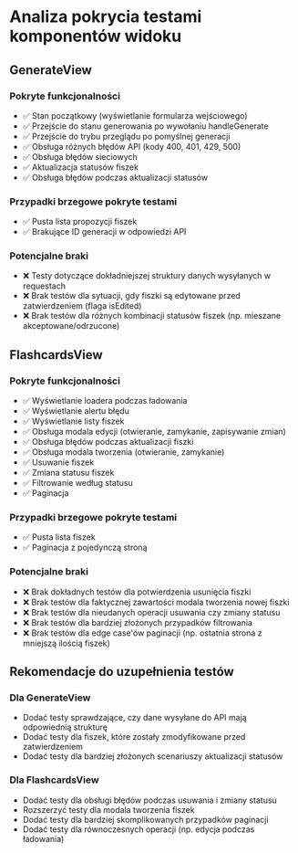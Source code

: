 # Analiza pokrycia testami komponentów widoku

## GenerateView

### Pokryte funkcjonalności
- ✅ Stan początkowy (wyświetlanie formularza wejściowego)
- ✅ Przejście do stanu generowania po wywołaniu handleGenerate
- ✅ Przejście do trybu przeglądu po pomyślnej generacji
- ✅ Obsługa różnych błędów API (kody 400, 401, 429, 500)
- ✅ Obsługa błędów sieciowych
- ✅ Aktualizacja statusów fiszek
- ✅ Obsługa błędów podczas aktualizacji statusów

### Przypadki brzegowe pokryte testami
- ✅ Pusta lista propozycji fiszek
- ✅ Brakujące ID generacji w odpowiedzi API

### Potencjalne braki
- ❌ Testy dotyczące dokładniejszej struktury danych wysyłanych w requestach
- ❌ Brak testów dla sytuacji, gdy fiszki są edytowane przed zatwierdzeniem (flaga isEdited)
- ❌ Brak testów dla różnych kombinacji statusów fiszek (np. mieszane akceptowane/odrzucone)

## FlashcardsView

### Pokryte funkcjonalności
- ✅ Wyświetlanie loadera podczas ładowania
- ✅ Wyświetlanie alertu błędu
- ✅ Wyświetlanie listy fiszek
- ✅ Obsługa modala edycji (otwieranie, zamykanie, zapisywanie zmian)
- ✅ Obsługa błędów podczas aktualizacji fiszki
- ✅ Obsługa modala tworzenia (otwieranie, zamykanie)
- ✅ Usuwanie fiszek
- ✅ Zmiana statusu fiszek
- ✅ Filtrowanie według statusu
- ✅ Paginacja

### Przypadki brzegowe pokryte testami
- ✅ Pusta lista fiszek
- ✅ Paginacja z pojedynczą stroną

### Potencjalne braki
- ❌ Brak dokładnych testów dla potwierdzenia usunięcia fiszki
- ❌ Brak testów dla faktycznej zawartości modala tworzenia nowej fiszki
- ❌ Brak testów dla nieudanych operacji usuwania czy zmiany statusu
- ❌ Brak testów dla bardziej złożonych przypadków filtrowania
- ❌ Brak testów dla edge case'ów paginacji (np. ostatnia strona z mniejszą ilością fiszek)

## Rekomendacje do uzupełnienia testów

### Dla GenerateView
- Dodać testy sprawdzające, czy dane wysyłane do API mają odpowiednią strukturę
- Dodać testy dla fiszek, które zostały zmodyfikowane przed zatwierdzeniem
- Dodać testy dla bardziej złożonych scenariuszy aktualizacji statusów

### Dla FlashcardsView
- Dodać testy dla obsługi błędów podczas usuwania i zmiany statusu
- Rozszerzyć testy dla modala tworzenia fiszek
- Dodać testy dla bardziej skomplikowanych przypadków paginacji
- Dodać testy dla równoczesnych operacji (np. edycja podczas ładowania)
